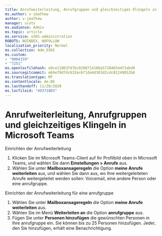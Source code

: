 ```yaml
---
title: Anrufweiterleitung, Anrufgruppen und gleichzeitiges Klingeln in Microsoft Teams
ms.author: v-jmathew
author: v-jmathew
manager: scotv
ms.audience: Admin
ms.topic: article
ms.service: o365-administration
ROBOTS: NOINDEX, NOFOLLOW
localization_priority: Normal
ms.collection: Adm_O365
ms.custom:
- "9004159"
- "7251"
ms.openlocfilehash: e9ce11063f47bc8208714186a572846544f3abd0
ms.sourcegitcommit: e69e79d7dc632ec6f1da4d303d2cdc81249852b8
ms.translationtype: MT
ms.contentlocale: de-DE
ms.lasthandoff: 11/20/2020
ms.locfileid: "49371803"
---
```

# <a name="call-forwarding-call-groups-and-simultaneous-ring-in-teams"></a>Anrufweiterleitung, Anrufgruppen und gleichzeitiges Klingeln in Microsoft Teams

Einrichten der Anrufweiterleitung

1. Klicken Sie im Microsoft Teams-Client auf Ihr Profilbild oben in Microsoft Teams, und wählen Sie dann **Einstellungen > Anrufe** aus.
2. Wählen Sie unter **Mailboxansageregeln** die Option **meine Anrufe weiterleiten** aus, und wählen Sie dann aus, wo Ihre weitergeleiteten Anrufe weitergeleitet werden sollen: Voicemail, eine andere Person oder eine anrufgruppe.

Einrichten der Anrufweiterleitung für eine anrufgruppe

1. Wählen Sie unter **Mailboxansageregeln** die Option **meine Anrufe weiterleiten** aus.
2. Wählen Sie im Menü **Weiterleiten an** die Option **anrufgruppe** aus.
3. Fügen Sie unter **Personen hinzufügen** die gewünschten Personen in Ihre anrufgruppe ein. Sie können bis zu 25 Personen hinzufügen. Jeder, den Sie hinzufügen, erhält eine Benachrichtigung.
